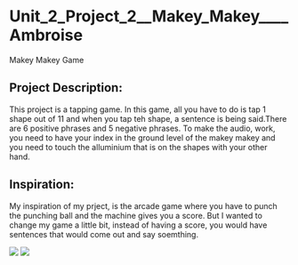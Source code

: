 # Unit_2_Project_2__Makey_Makey____Ambroise
Makey Makey Game

<h2> Project Description: </h2>
<p> This project is a tapping game. In this game, all you have to do is tap 1 shape out of 11 and when you tap teh shape, a sentence is 
being said.There are 6 positive phrases and 5 negative phrases. To make the audio, work, you need to have your index in the ground level
of the makey makey and you need to touch the alluminium that is on the shapes with your other hand.</p>

<h2> Inspiration: </h2>
<p> My inspiration of my prject, is the arcade game where you have to punch the punching ball and the machine gives you a score. But I
wanted to change my game a little bit, instead of having a score, you would have sentences that would come out and say soemthing.</p>

<img src = "http://i.imgur.com/1OdvQTI.jpg">
<img src = "http://i.imgur.com/5oW6rwb.jpg">
